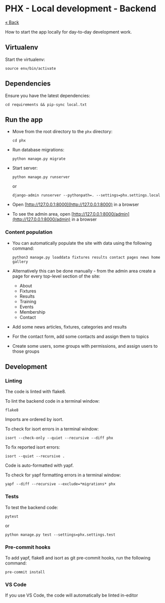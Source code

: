 # PHX - Local development - Backend

[&laquo; Back](../README.md)

How to start the app locally for day-to-day development work.

## Virtualenv

Start the virtualenv:

```
source env/bin/activate
```

## Dependencies

Ensure you have the latest dependencies:

```
cd requirements && pip-sync local.txt
```

## Run the app

- Move from the root directory to the `phx` directory:

  ```
  cd phx
  ```

- Run database migrations:

  ```
  python manage.py migrate
  ```

- Start server:

  ```
  python manage.py runserver
  ```

  or

  ```
  django-admin runserver --pythonpath=. --settings=phx.settings.local
  ```

- Open [http://127.0.0.1:8000](http://127.0.0.1:8000) in a browser

- To see the admin area, open [http://127.0.0.1:8000/admin](http://127.0.0.1:8000/admin) in a browser

### Content population

- You can automatically populate the site with data using the following command:

  ```
  python3 manage.py loaddata fixtures results contact pages news home gallery
  ```

- Alternatively this can be done manually - from the admin area create a page for every top-level section of the site:

  - About
  - Fixtures
  - Results
  - Training
  - Events
  - Membership
  - Contact

- Add some news articles, fixtures, categories and results

- For the contact form, add some contacts and assign them to topics

- Create some users, some groups with permissions, and assign users to those groups


## Development

### Linting

The code is linted with flake8.

To lint the backend code in a terminal window:

```
flake8
```

Imports are ordered by isort.

To check for isort errors in a terminal window:

```
isort --check-only --quiet --recursive --diff phx
```

To fix reported isort errors:

```
isort --quiet --recursive .
```

Code is auto-formatted with yapf.

To check for yapf formatting errors in a terminal window:

```
yapf --diff --recursive --exclude=*migrations* phx
```

### Tests

To test the backend code:

```
pytest
```

or

```
python manage.py test --settings=phx.settings.test
```

### Pre-commit hooks

To add yapf, flake8 and isort as git pre-commit hooks, run the following command:

```
pre-commit install
```

### VS Code

If you use VS Code, the code will automatically be linted in-editor
